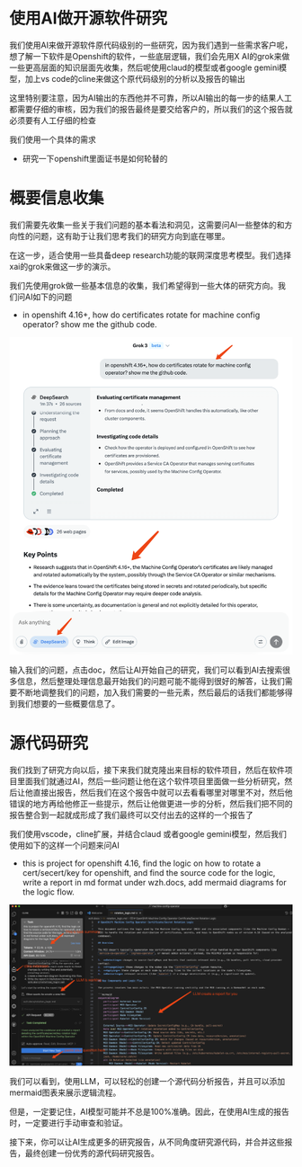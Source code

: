 # 使用AI做开源软件研究

我们使用AI来做开源软件原代码级别的一些研究，因为我们遇到一些需求客户呢，想了解一下软件是Openshift的软件，一些底层逻辑，我们会先用X AI的grok来做一些更高层面的知识层面先收集，然后呢使用claud的模型或者google gemini模型，加上vs code的cline来做这个原代码级别的分析以及报告的输出

这里特别要注意，因为AI输出的东西他并不可靠，所以AI输出的每一步的结果人工都需要仔细的审核，因为我们的报告最终是要交给客户的，所以我们的这个报告就必须要有人工仔细的检查

我们使用一个具体的需求
- 研究一下openshift里面证书是如何轮替的

# 概要信息收集

我们需要先收集一些关于我们问题的基本看法和洞见，这需要问AI一些整体的和方向性的问题，这有助于让我们思考我们的研究方向到底在哪里。

在这一步，适合使用一些具备deep research功能的联网深度思考模型。我们选择xai的grok来做这一步的演示。

我们先使用grok做一些基本信息的收集，我们希望得到一些大体的研究方向。我们问AI如下的问题
- in openshift 4.16+, how do certificates rotate for machine config operator? show me the github code.

<img src="imgs/2025.04.ai.research.cn.md/2025-04-07-10-01-05.png" heigth="600px">

输入我们的问题，点击doc，然后让AI开始自己的研究，我们可以看到AI去搜索很多信息，然后整理处理信息最开始我们的问题可能不能得到很好的解答，让我们需要不断地调整我们的问题，加入我们需要的一些元素，然后最后的话我们都能够得到我们想要的一些概要信息了。

# 源代码研究

我们找到了研究方向以后，接下来我们就克隆出来目标的软件项目，然后在软件项目里面我们就通过AI，然后一些问题让他在这个软件项目里面做一些分析研究，然后让他直接出报告，然后我们在这个报告中就可以去看看哪里对哪里不对，然后他错误的地方再给他修正一些提示，然后让他做更进一步的分析，然后我们把不同的报告整合到一起就成形成了我们最终可以交付出去的这样的一个报告了

我们使用vscode，cline扩展，并结合claud 或者google gemini模型，然后我们使用如下的这样一个问题来问AI
- this is project for openshift 4.16, find the logic on how to rotate a cert/secert/key for openshift, and find the source code for the logic, write a report in md format under wzh.docs, add mermaid diagrams for the logic flow.

<img src="imgs/2025.04.ai.research.cn.md/2025-04-07-10-39-02.png" heigth="600px">

我们可以看到，使用LLM，可以轻松的创建一个源代码分析报告，并且可以添加mermaid图表来展示逻辑流程。

但是，一定要记住，AI模型可能并不总是100%准确。因此，在使用AI生成的报告时，一定要进行手动审查和验证。

接下来，你可以让AI生成更多的研究报告，从不同角度研究源代码，并合并这些报告，最终创建一份优秀的源代码研究报告。